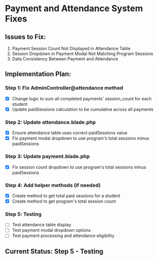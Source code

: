 # Payment and Attendance System Fixes

## Issues to Fix:
1. Payment Session Count Not Displayed in Attendance Table
2. Session Dropdown in Payment Modal Not Matching Program Sessions
3. Data Consistency Between Payment and Attendance

## Implementation Plan:

### Step 1: Fix AdminController@attendance method
- [x] Change logic to sum all completed payments' session_count for each student
- [x] Update paidSessions calculation to be cumulative across all payments

### Step 2: Update attendance.blade.php
- [x] Ensure attendance table uses correct paidSessions value
- [x] Fix payment modal dropdown to use program's total sessions minus paidSessions

### Step 3: Update payment.blade.php
- [x] Fix session count dropdown to use program's total sessions minus paidSessions

### Step 4: Add helper methods (if needed)
- [x] Create method to get total paid sessions for a student
- [x] Create method to get program's total session count

### Step 5: Testing
- [ ] Test attendance table display
- [ ] Test payment modal dropdown options
- [ ] Test payment processing and attendance eligibility

## Current Status: Step 5 - Testing
